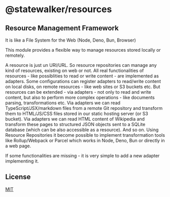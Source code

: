 # @statewalker/resources
## Resource Management Framework

It is like a File System for the Web
(Node, Deno, Bun, Browser)

This module provides a flexible way to manage resources stored locally or remotely.

A resource is just un URI/URL. So resource repositories can manage any kind of resources, existing on web or not. All real functionalities of resources - like possiblities to read or write content - are implemented as adapters. Some configurations can register adapters to read/write content on local disks, on remote resources - like web sites or S3 buckets etc. 
But resources can be extended - via adapters - not only to read and write content, but also to perform more complex operations - like documents parsing, transformations etc. Via adapters we can read TypeScript/JSX/markdown files from a remote Git repository and transform them to HTML/JS/CSS files stored in our static hosting server (or S3 bucket).
Via adapters we can read HTML content of Wikipedia and transform these pages to structured JSON objects sent to a SQLite database (which can be also accessible as a resource). 
And so on. 
Using Resource Repositories it become possible to implement transformation tools like Rollup/Webpack or Parcel which works in Node, Deno, Bun or directly in a web page.

If some functionalities are missing - it is very simple to add a new adapter implementing it. 

## License

[MIT](https://choosealicense.com/licenses/mit/)

